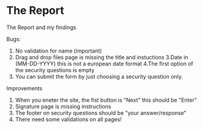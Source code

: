 # The Report

The Report and my findings 

Bugs:
1. No validation for name (important)
2. Drag and drop files page is missing the title and instuctions
3.Date in (MM-DD-YYYY) this is not a european date format
4.The first option of the security questions is empty
5. You can submit the form by just choosing a security question only. 


Improvements
1. When you eneter the site, the fist button is "Next"  this should be "Enter"
2. Signature page is missing instructions 
3. The footer on security questions should be "your answer/response"
4. There need some validations on all pages!
